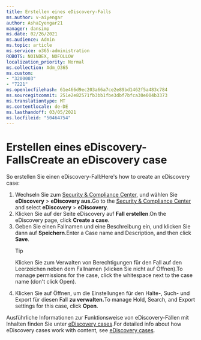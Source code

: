 ```yaml
---
title: Erstellen eines eDiscovery-Falls
ms.author: v-aiyengar
author: AshaIyengar21
manager: dansimp
ms.date: 02/26/2021
ms.audience: Admin
ms.topic: article
ms.service: o365-administration
ROBOTS: NOINDEX, NOFOLLOW
localization_priority: Normal
ms.collection: Adm_O365
ms.custom:
- "3200003"
- "7221"
ms.openlocfilehash: 61e466d9ec203a66a7ce2e89bd1462f5a483c784
ms.sourcegitcommit: 251e2e82571fb3bb1fbe3dbf7bfca30e004b3373
ms.translationtype: MT
ms.contentlocale: de-DE
ms.lasthandoff: 03/05/2021
ms.locfileid: "50464754"
---
```

# <a name="create-an-ediscovery-case"></a><span data-ttu-id="abdf4-102">Erstellen eines eDiscovery-Falls</span><span class="sxs-lookup"><span data-stu-id="abdf4-102">Create an eDiscovery case</span></span>

<span data-ttu-id="abdf4-103">So erstellen Sie einen eDiscovery-Fall:</span><span class="sxs-lookup"><span data-stu-id="abdf4-103">Here's how to create an eDiscovery case:</span></span>

1. <span data-ttu-id="abdf4-104">Wechseln Sie zum [Security & Compliance Center,](https://go.microsoft.com/fwlink/p/?linkid=2077143) und wählen Sie **eDiscovery**  >  **eDiscovery aus.**</span><span class="sxs-lookup"><span data-stu-id="abdf4-104">Go to the [Security & Compliance Center](https://go.microsoft.com/fwlink/p/?linkid=2077143) and select **eDiscovery** > **eDiscovery**.</span></span>
1. <span data-ttu-id="abdf4-105">Klicken Sie auf der Seite eDiscovery auf **Fall erstellen**.</span><span class="sxs-lookup"><span data-stu-id="abdf4-105">On the eDiscovery page, click **Create a case**.</span></span>
1. <span data-ttu-id="abdf4-106">Geben Sie einen Fallnamen und eine Beschreibung ein, und klicken Sie dann auf **Speichern**.</span><span class="sxs-lookup"><span data-stu-id="abdf4-106">Enter a Case name and Description, and then click **Save**.</span></span>
    > [!TIP]
    ><span data-ttu-id="abdf4-107">Klicken Sie zum Verwalten von Berechtigungen für den Fall auf den Leerzeichen neben dem Fallnamen (klicken Sie nicht auf Öffnen).</span><span class="sxs-lookup"><span data-stu-id="abdf4-107">To manage permissions for the case, click the whitespace next to the case name (don't click Open).</span></span>
1. <span data-ttu-id="abdf4-108">Klicken Sie auf Öffnen, um die Einstellungen für den Halte-, Such- und Export für diesen Fall **zu verwalten.**</span><span class="sxs-lookup"><span data-stu-id="abdf4-108">To manage Hold, Search, and Export settings for this case, click **Open**.</span></span>

<span data-ttu-id="abdf4-109">Ausführliche Informationen zur Funktionsweise von eDiscovery-Fällen mit Inhalten finden Sie unter [eDiscovery cases](https://go.microsoft.com/fwlink/?linkid=2101589).</span><span class="sxs-lookup"><span data-stu-id="abdf4-109">For detailed info about how eDiscovery cases work with content, see [eDiscovery cases](https://go.microsoft.com/fwlink/?linkid=2101589).</span></span>
